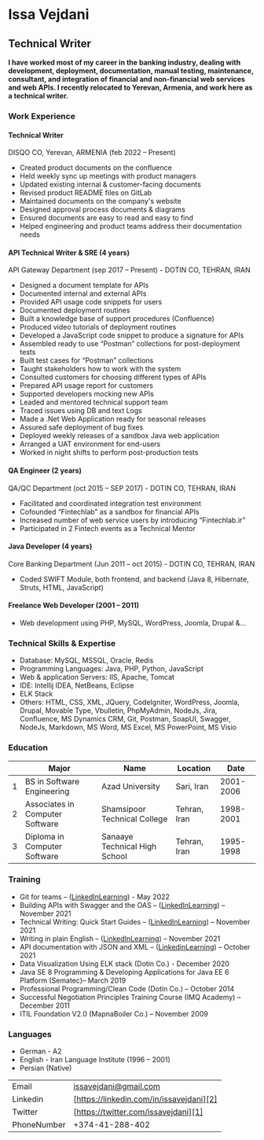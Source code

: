 
# Issa Vejdani 
## Technical Writer
**I have worked most of my career in the banking industry, dealing with development, deployment, documentation, manual testing, maintenance, consultant, and integration of financial and non-financial web services and web APIs. I recently relocated to Yerevan, Armenia, and work here as a technical writer.**

### Work Experience
#### Technical Writer
DISQO CO, Yerevan, ARMENIA (feb 2022 – Present)
- Created product documents on the confluence
- Held weekly sync up meetings with product managers
- Updated existing internal & customer-facing documents
- Revised product README files on GitLab
- Maintained documents on the company's website
- Designed approval process documents & diagrams
- Ensured documents are easy to read and easy to find
- Helped engineering and product teams address their documentation needs


#### API Technical Writer & SRE (4 years)
API Gateway Department (sep 2017 – Present) - DOTIN CO, TEHRAN, IRAN
-	Designed a document template for APIs
-	Documented internal and external APIs
-	Provided API usage code snippets for users
-	Documented deployment routines
-	Built a knowledge base of support procedures (Confluence)
-	Produced video tutorials of deployment routines
-	Developed a JavaScript code snippet to produce a signature for APIs
-	Assembled ready to use “Postman” collections for post-deployment tests
-	Built test cases for “Postman” collections
-	Taught stakeholders how to work with the system
-	Consulted customers for choosing different types of APIs
-	Prepared API usage report for customers
-	Supported developers mocking new APIs
-	Leaded and mentored technical support team
-	Traced issues using DB and text Logs
-	Made a .Net Web Application ready for seasonal releases
-	Assured safe deployment of bug fixes
-	Deployed weekly releases of a sandbox Java web application
-	Arranged a UAT environment for end-users
-	Worked in night shifts to perform post-production tests

#### QA Engineer (2 years)
QA/QC Department (oct 2015 – SEP 2017) - DOTIN CO, TEHRAN, IRAN
-	Facilitated and coordinated integration test environment
-	Cofounded “Fintechlab” as a sandbox for financial APIs
-	Increased number of web service users by introducing “Fintechlab.ir” 
-	Participated in 2 Fintech events as a Technical Mentor

#### Java Developer (4 years)
Core Banking Department (Jun 2011 – oct 2015) - DOTIN CO, TEHRAN, IRAN
-	Coded SWIFT Module, both frontend, and backend (Java 8, Hibernate, Struts, HTML, JavaScript) 

#### Freelance Web Developer (2001 – 2011)
-	Web development using PHP, MySQL, WordPress, Joomla, Drupal &… 

### Technical Skills & Expertise
-	Database: MySQL, MSSQL, Oracle, Redis
-	Programming Languages: Java, PHP, Python, JavaScript
-	Web & application Servers: IIS, Apache, Tomcat
-	IDE: Intellij IDEA, NetBeans, Eclipse 
-	ELK Stack
-	Others: HTML, CSS, XML, JQuery, CodeIgniter, WordPress, Joomla, Drupal, Movable Type, Vbulletin, PhpMyAdmin, NodeJs, Jira, Confluence, MS Dynamics CRM, Git, Postman, SoapUI, Swagger, NodeJs, Markdown, MS Word, MS Excel, MS PowerPoint, MS Visio

### Education

||Major|Name|Location|Date|
|---|---|---|---|---|
|1|BS in Software Engineering|Azad University|Sari, Iran|2001-2006|
|2|Associates in Computer Software|Shamsipoor Technical College|Tehran, Iran|1998-2001|
|3|Diploma in Computer Software|Sanaaye Technical High School| Tehran, Iran|1995-1998|

### Training
-   Git for teams – ([LinkedInLearning][7]) - May 2022 
-	Building APIs with Swagger and the OAS – ([LinkedInLearning][3]) – November 2021
-	Technical Writing: Quick Start Guides – ([LinkedInLearning][4]) – November 2021
-	Writing in plain English – ([LinkedInLearning][5]) – November 2021
-	API documentation with JSON and XML – ([LinkedinLearning][6]) – October 2021
-	Data Visualization Using ELK stack (Dotin Co.) - December 2020
-	Java SE 8 Programming & Developing Applications for Java EE 6 Platform (Sematec)– March 2019
-	Professional Programming/Clean Code (Dotin Co.) – October 2014
-	Successful Negotiation Principles Training Course (IMQ Academy) – December 2011 
-	ITIL Foundation V2.0 (MapnaBoiler Co.) – November 2009

### Languages
-	German - A2
-	English - Iran Language Institute (1996 – 2001)
-	Persian (Native)



|  |  |
| --- | --- |
| Email | [issavejdani@gmail.com](mailto:issavejdani@gmail.com) |
| Linkedin | [https://linkedin.com/in/issavejdani][2] |
|Twitter|[https://twitter.com/issavejdani][1]|
|PhoneNumber|+374-41-288-402|

[1]:https://twitter.com/issavejdani
[2]:https://linkedin.com/in/issavejdani
[3]:https://www.linkedin.com/learning/certificates/1be0df4e92e7749a309a57c3f77c8daef29f5755b195b9265fae3ce9e39e6ed5?trk=share_certificate
[4]:https://www.linkedin.com/learning/certificates/794df2636e7340596de67b2475b24852cc6d08d52793dafbd3e26987889ec5fe?trk=share_certificate
[5]:https://www.linkedin.com/learning/certificates/43ba177a879b3a333a19b85933a2dff941a1ff6607be9f818f2efd80e062a613?trk=share_certificate
[6]:https://www.linkedin.com/learning/certificates/19c3fab91ef5c023d52ccb94b9563c10142e5aae91a8e6442a556c9e4b84b640?trk=share_certificate
[7]:https://www.linkedin.com/learning/certificates/0262b398a42047f9380506dbb8a58548121684ed7cc63dc0a065906b79af53e4?trk=share_certificate
